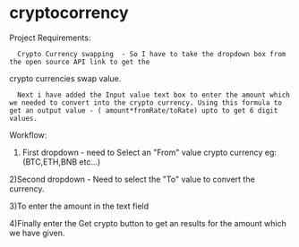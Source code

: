 # cryptocorrency
Project Requirements:

      Crypto Currency swapping  - So I have to take the dropdown box from the open source API link to get the
crypto currencies swap value.
 

      Next i have added the Input value text box to enter the amount which we needed to convert into the crypto currency. Using this formula to get an output value - ( amount*fromRate/toRate) upto to get 6 digit values. 


Workflow:

1) First dropdown -  need to Select an "From" value crypto currency eg:(BTC,ETH,BNB etc...)

2)Second dropdown - Need to select the "To" value to convert the currency.

3)To enter the amount in the text field
 
4)Finally enter the Get crypto button to get an results for the amount which  we have given.
